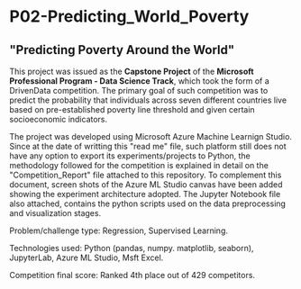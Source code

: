 # P02-Predicting_World_Poverty
## "Predicting Poverty Around the World"

This project was issued as the **Capstone Project** of the **Microsoft Professional Program - Data Science Track**, which took the form of a DrivenData competition. The primary goal of such competition was to predict the probability that individuals across seven different countries live based on pre-established poverty line threshold and given certain socioeconomic indicators.

The project was developed using Microsoft Azure Machine Learnign Studio. Since at the date of writting this "read me" file, such platform still does not have any option to export its experiments/projects to Python, the methodology followed for the competition is explained in detail on the "Competition_Report" file attached to this repository. To complement this document, screen shots of the Azure ML Studio canvas have been added showing the experiment architecture adopted. The Jupyter Notebook file also attached, contains the python scripts used on the data preprocessing and visualization stages.

Problem/challenge type: Regression, Supervised Learning.

Technologies used: Python (pandas, numpy. matplotlib, seaborn), JupyterLab, Azure ML Studio, Msft Excel.

Competition final score: Ranked 4th place out of 429 competitors.


